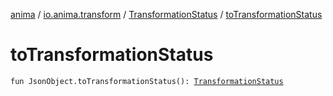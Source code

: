 [anima](../../index.md) / [io.anima.transform](../index.md) / [TransformationStatus](index.md) / [toTransformationStatus](./to-transformation-status.md)

# toTransformationStatus

`fun JsonObject.toTransformationStatus(): `[`TransformationStatus`](index.md)